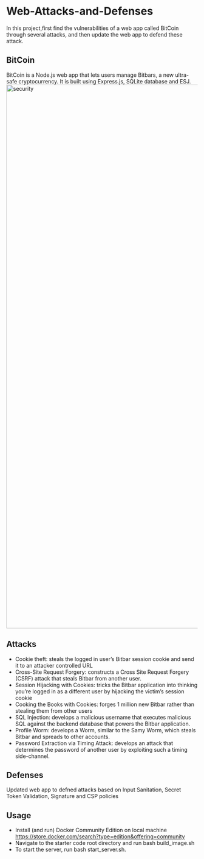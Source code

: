# Web-Attacks-and-Defenses
In this project,first find the vulnerabilities of a web app called BitCoin through several attacks, and then update the web app to defend these attack. 

## BitCoin
BitCoin is a Node.js web app that lets users manage Bitbars, a new ultra-safe cryptocurrency. It is built using Express.js, SQLite database and ESJ. 
<img width="1428" alt="security" src="https://user-images.githubusercontent.com/55666152/126855391-e0488c87-795b-4b46-9e34-8aad3b453ee6.png">

## Attacks 
* Cookie theft: steals the logged in user’s Bitbar session cookie and send it to an attacker controlled URL
* Cross-Site Request Forgery: constructs a Cross Site Request Forgery (CSRF) attack that steals Bitbar from another user.
* Session Hijacking with Cookies: tricks the Bitbar application into thinking you’re logged in as a different user by hijacking the victim’s session cookie
* Cooking the Books with Cookies: forges 1 million new Bitbar rather than stealing them from other users
* SQL Injection: develops a malicious username that executes malicious SQL against the backend database that powers the Bitbar application.
* Profile Worm: develops a Worm, similar to the Samy Worm, which steals Bitbar and spreads to other accounts.
* Password Extraction via Timing Attack: develops an attack that determines the password of another user by exploiting such a timing side-channel.

## Defenses
Updated web app to defned attacks based on Input Sanitation, Secret Token Validation, Signature and CSP policies

## Usage
* Install (and run) Docker Community Edition on local machine https://store.docker.com/search?type=edition&offering=community
* Navigate to the starter code root directory and run bash build_image.sh
* To start the server, run bash start_server.sh. 
